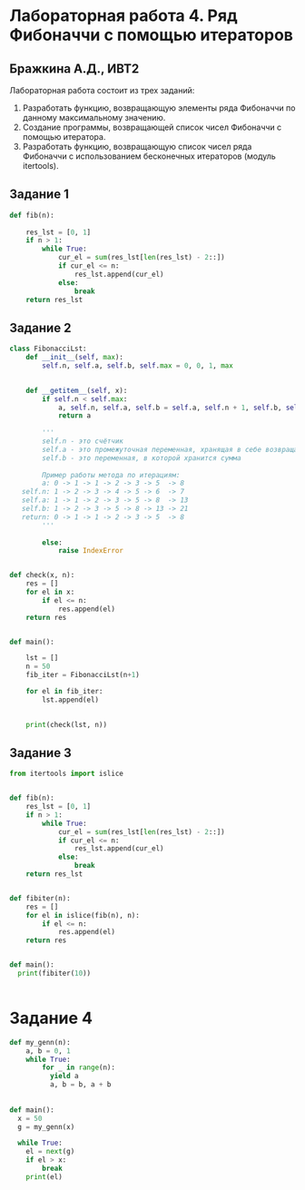 # Лабораторная работа 4. Ряд Фибоначчи с помощью итераторов
## Бражкина А.Д., ИВТ2

Лабораторная работа состоит из трех заданий: 

1. Разработать функцию, возвращающую элементы ряда Фибоначчи по данному максимальному значению.
2. Создание программы, возвращающей список чисел Фибоначчи с помощью итератора.
3. Разработать функцию, возвращающую список чисел ряда Фибоначчи с использованием бесконечных итераторов (модуль itertools). 



## Задание 1

```python
def fib(n):
    
    res_lst = [0, 1]
    if n > 1:
        while True:
            cur_el = sum(res_lst[len(res_lst) - 2::])
            if cur_el <= n:
                res_lst.append(cur_el)
            else:
                break
    return res_lst
```

## Задание 2

```python
class FibonacciLst:
    def __init__(self, max):
        self.n, self.a, self.b, self.max = 0, 0, 1, max
        

    def __getitem__(self, x):
        if self.n < self.max:
            a, self.n, self.a, self.b = self.a, self.n + 1, self.b, self.a + self.b
            return a
            
        '''
        self.n - это счётчик
        self.a - это промежуточная переменная, хранящая в себе возвращаемый результат
        self.b - это переменная, в которой хранится сумма 
        
        Пример работы метода по итерациям:
        a: 0 -> 1 -> 1 -> 2 -> 3 -> 5  -> 8
   self.n: 1 -> 2 -> 3 -> 4 -> 5 -> 6  -> 7
   self.a: 1 -> 1 -> 2 -> 3 -> 5 -> 8  -> 13
   self.b: 1 -> 2 -> 3 -> 5 -> 8 -> 13 -> 21
   return: 0 -> 1 -> 1 -> 2 -> 3 -> 5  -> 8
        '''
            
        else:
            raise IndexError


def check(x, n):
    res = []
    for el in x:
        if el <= n:
            res.append(el)
    return res


def main():

    lst = []
    n = 50
    fib_iter = FibonacciLst(n+1)

    for el in fib_iter:
        lst.append(el)

    
    print(check(lst, n))

```

## Задание 3

```python
from itertools import islice


def fib(n):
    res_lst = [0, 1]
    if n > 1:
        while True:
            cur_el = sum(res_lst[len(res_lst) - 2::])
            if cur_el <= n:
                res_lst.append(cur_el)
            else:
                break
    return res_lst


def fibiter(n):
    res = []
    for el in islice(fib(n), n):
        if el <= n:
            res.append(el)
    return res


def main():
  print(fibiter(10))
  
```

# Задание 4

```python
def my_genn(n):
    a, b = 0, 1
    while True:
        for _ in range(n):
          yield a
          a, b = b, a + b
        
        
def main():
  x = 50
  g = my_genn(x)

  while True:
    el = next(g)
    if el > x:
        break
    print(el)
```
